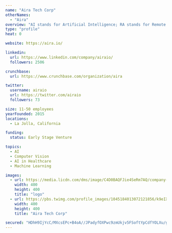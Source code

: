 ```yaml
---
name: "Aira Tech Corp"
otherNames:
  - "Aira"
overview: "AI stands for Artificial Intelligence; RA stands for Remote Assistance. When you put them together you get Aira."
type: "profile"
heat: 0

website: https://aira.io/

linkedin:
  url: https://www.linkedin.com/company/airaio/
  followers: 2506

crunchbase:
  url: https://www.crunchbase.com/organization/aira

twitter:
  username: airaio
  url: https://twitter.com/airaio
  followers: 73

size: 11-50 employees
yearFounded: 2015
locations:
  - La Jolla, California

funding:
  status: Early Stage Venture

topics:
  - AI
  - Computer Vision
  - AI in Healthcare
  - Machine Learning

images:
  - url: https://media.licdn.com/dms/image/C4D0BAQFJie4SeRm7AQ/company-logo_400_400/0?e=1582761600&v=beta&t=4G1csXenG6hOEUr1bxlM2gj-h3ZTtBCi9I3LDWuKFC8
    width: 400
    height: 400
    title: "logo"
  - url: https://pbs.twimg.com/profile_images/1045184013072121856/k9eIX6oV_400x400.jpg
    width: 400
    height: 400
    title: "Aira Tech Corp"

secured: "HDhH9IjYcC/MXcsEPc+B4oA//JPadyfOXPwc9zmUkjv5FSoftYpCdfYOLXu/gi4Oa5wptMO12JXknEnGoil+Bzb8htoXH+wRgYqDqGHP6n00tpBeKCtsBI3nqZJUyB/8IWnhXU/mrlM3pmCSZM9eDf9nZfgrpybs8XpEPCRMQh2RyO80MFhR/2mBFnCqPAlSfApN8i3QqZdhlpD0vNTtoHq9iMSxHQ/0o4QRqL8aW4RqigpmFqr/t1fN/z9raMgGELnOcCeXeSthxqPxiB2U8zdn+rGXU8ElMU9H9ZGuSqDQjZfslIqXjhwsLONvwS3s;cNehUKfp+hUGcxCTyZVGNw=="
---
```


